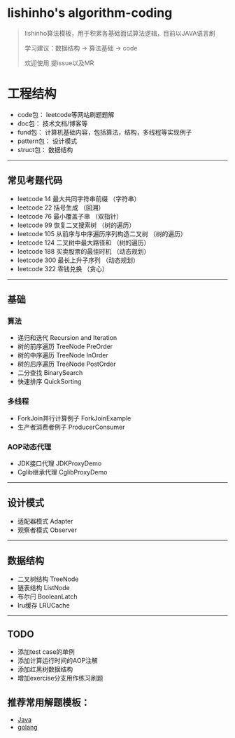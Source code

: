 # lishinho's algorithm-coding
> lishinho算法模板，用于积累各基础面试算法逻辑，目前以JAVA语言刷
> 
> 学习建议：数据结构 -> 算法基础 -> code
>
> 欢迎使用 提issue以及MR

# 工程结构
+ code包：    leetcode等网站刷题题解
+ doc包：     技术文档/博客等
+ fund包：    计算机基础内容，包括算法，结构，多线程等实现例子
+ pattern包： 设计模式
+ struct包：  数据结构
---
## 常见考题代码
- leetcode 14  最大共同字符串前缀 （字符串）
- leetcode 22  括号生成 （回溯）
- leetcode 76  最小覆盖子串 （双指针）
- leetcode 99  恢复二叉搜索树 （树的遍历）
- leetcode 105 从前序与中序遍历序列构造二叉树 （树的遍历）
- leetcode 124 二叉树中最大路径和 （树的遍历）
- leetcode 188 买卖股票的最佳时机 （动态规划）
- leetcode 300 最长上升子序列 （动态规划）
- leetcode 322 零钱兑换 （贪心）
---
## 基础
### 算法
- 递归和迭代            Recursion and Iteration
- 树的前序遍历          TreeNode PreOrder
- 树的中序遍历          TreeNode InOrder
- 树的后序遍历          TreeNode PostOrder
- 二分查找              BinarySearch
- 快速排序              QuickSorting

### 多线程
- ForkJoin并行计算例子   ForkJoinExample
- 生产者消费者例子        ProducerConsumer

### AOP动态代理
- JDK接口代理           JDKProxyDemo
- Cglib继承代理         CglibProxyDemo
---
## 设计模式
- 适配器模式  Adapter
- 观察者模式  Observer
---
## 数据结构
- 二叉树结构   TreeNode
- 链表结构     ListNode
- 布尔闩      BooleanLatch
- lru缓存      LRUCache
---

## TODO
- 添加test case的单例
- 添加计算运行时间的AOP注解
- 添加红黑树数据结构
- 增加exercise分支用作练习刷题



## 推荐常用解题模板：
-  [Java](https://labuladong.gitbook.io/algo/)
-  [golang](https://greyireland.gitbook.io/algorithm-pattern/)
  
